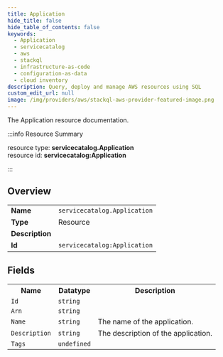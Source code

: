```yaml
---
title: Application
hide_title: false
hide_table_of_contents: false
keywords:
  - Application
  - servicecatalog
  - aws
  - stackql
  - infrastructure-as-code
  - configuration-as-data
  - cloud inventory
description: Query, deploy and manage AWS resources using SQL
custom_edit_url: null
image: /img/providers/aws/stackql-aws-provider-featured-image.png
---
```

The Application resource documentation.

:::info Resource Summary

<div class="row">
<div class="providerDocColumn">
<span>resource type:&nbsp;<b>servicecatalog.Application</b></span><br />
<span>resource id:&nbsp;<b>servicecatalog:Application</b></span><br />
</div>
</div>

:::

## Overview
<table><tbody>
<tr><td><b>Name</b></td><td><code>servicecatalog.Application</code></td></tr>
<tr><td><b>Type</b></td><td>Resource</td></tr>
<tr><td><b>Description</b></td><td></td></tr>
<tr><td><b>Id</b></td><td><code>servicecatalog:Application</code></td></tr>
</tbody></table>

## Fields
<table><tbody>
<tr><th>Name</th><th>Datatype</th><th>Description</th></tr>
<tr><td><code>Id</code></td><td><code>string</code></td><td></td></tr><tr><td><code>Arn</code></td><td><code>string</code></td><td></td></tr><tr><td><code>Name</code></td><td><code>string</code></td><td>The name of the application. </td></tr><tr><td><code>Description</code></td><td><code>string</code></td><td>The description of the application. </td></tr><tr><td><code>Tags</code></td><td><code>undefined</code></td><td></td></tr>
</tbody></table>